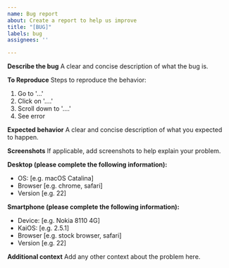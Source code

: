 ```yaml
---
name: Bug report
about: Create a report to help us improve
title: "[BUG]"
labels: bug
assignees: ''

---
```


**Describe the bug**
A clear and concise description of what the bug is.

**To Reproduce**
Steps to reproduce the behavior:
1. Go to '...'
2. Click on '....'
3. Scroll down to '....'
4. See error

**Expected behavior**
A clear and concise description of what you expected to happen.

**Screenshots**
If applicable, add screenshots to help explain your problem.

**Desktop (please complete the following information):**
 - OS: [e.g. macOS Catalina]
 - Browser [e.g. chrome, safari]
 - Version [e.g. 22]

**Smartphone (please complete the following information):**
 - Device: [e.g. Nokia 8110 4G]
 - KaiOS: [e.g. 2.5.1]
 - Browser [e.g. stock browser, safari]
 - Version [e.g. 22]

**Additional context**
Add any other context about the problem here.
